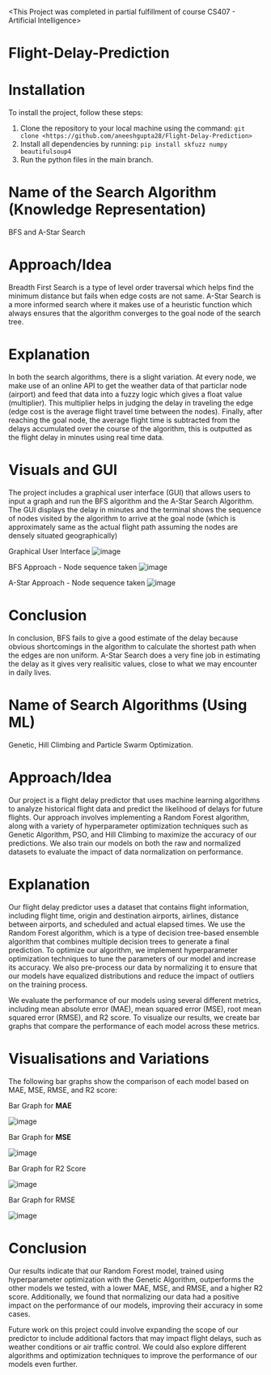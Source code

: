 <This Project was completed in partial fulfillment of course CS407 - Artificial Intelligence>

# Flight-Delay-Prediction

# Installation

To install the project, follow these steps:

1. Clone the repository to your local machine using the command: `git clone <https://github.com/aneeshgupta28/Flight-Delay-Prediction>`
2. Install all dependencies by running: `pip install skfuzz numpy beautifulsoup4`
3. Run the python files in the main branch.

# Name of the Search Algorithm (Knowledge Representation)

BFS and A-Star Search

# Approach/Idea

Breadth First Search is a type of level order traversal which helps find the minimum distance but fails when edge costs are not same. A-Star Search is a more informed search where it makes use of a heuristic function which always ensures that the algorithm converges to the goal node of the search tree.

# Explanation

In both the search algorithms, there is a slight variation. At every node, we make use of an online API to get the weather data of that particlar node (airport) and feed that data into a fuzzy logic which gives a float value (multiplier). This multiplier helps in judging the delay in traveling the edge (edge cost is the average flight travel time between the nodes). Finally, after reaching the goal node, the average flight time is subtracted from the delays accumulated over the course of the algorithm, this is outputted as the flight delay in minutes using real time data.

# Visuals and GUI

The project includes a graphical user interface (GUI) that allows users to input a graph and run the BFS algorithm and the A-Star Search Algorithm. The GUI displays the delay in minutes and the terminal shows the sequence of nodes visited by the algorithm to arrive at the goal node (which is approximately same as the actual flight path assuming the nodes are densely situated geographically)

Graphical User Interface
![image](https://user-images.githubusercontent.com/85363167/233984650-fa636456-92b3-459d-960f-7ae36d34c317.png)

BFS Approach - Node sequence taken
![image](https://user-images.githubusercontent.com/85363167/233984617-cbff408c-49c2-46dd-9ac7-0f3525ae002f.png)

A-Star Approach - Node sequence taken
![image](https://user-images.githubusercontent.com/85363167/233984632-825f5500-4a56-434f-b261-6f257f42d7ef.png)




# Conclusion

In conclusion, BFS fails to give a good estimate of the delay because obvious shortcomings in the algorithm to calculate the shortest path when the edges are non uniform. A-Star Search does a very fine job in estimating the delay as it gives very realisitic values, close to what we may encounter in daily lives.

# Name of Search Algorithms (Using ML)

Genetic, Hill Climbing and Particle Swarm Optimization.

# Approach/Idea

Our project is a flight delay predictor that uses machine learning algorithms to analyze historical flight data and predict the likelihood of delays for future flights. Our approach involves implementing a Random Forest algorithm, along with a variety of hyperparameter optimization techniques such as Genetic Algorithm, PSO, and Hill Climbing to maximize the accuracy of our predictions. We also train our models on both the raw and normalized datasets to evaluate the impact of data normalization on performance.

# Explanation

Our flight delay predictor uses a dataset that contains flight information, including flight time, origin and destination airports, airlines, distance between airports, and scheduled and actual elapsed times. We use the Random Forest algorithm, which is a type of decision tree-based ensemble algorithm that combines multiple decision trees to generate a final prediction. To optimize our algorithm, we implement hyperparameter optimization techniques to tune the parameters of our model and increase its accuracy. We also pre-process our data by normalizing it to ensure that our models have equalized distributions and reduce the impact of outliers on the training process.

We evaluate the performance of our models using several different metrics, including mean absolute error (MAE), mean squared error (MSE), root mean squared error (RMSE), and R2 score. To visualize our results, we create bar graphs that compare the performance of each model across these metrics.

# Visualisations and Variations

The following bar graphs show the comparison of each model based on MAE, MSE, RMSE, and R2 score:

Bar Graph for  **MAE**

![image](https://user-images.githubusercontent.com/87059885/233945104-8c2aac47-846b-425e-a8d5-5ac9009919da.png)





Bar Graph for **MSE**

![image](https://user-images.githubusercontent.com/87059885/233943652-7325b583-7fde-4985-b079-15ac6ab6584b.png)


Bar Graph for R2 Score

![image](https://user-images.githubusercontent.com/87059885/233943736-3e649a05-8739-4d03-bc3a-ec95ccc5ad48.png)


Bar Graph for RMSE

![image](https://user-images.githubusercontent.com/87059885/233943854-a5d5bbc5-80a0-42a2-a1e6-d883922df8b8.png)


# Conclusion

Our results indicate that our Random Forest model, trained using hyperparameter optimization with the Genetic Algorithm, outperforms the other models we tested, with a lower MAE, MSE, and RMSE, and a higher R2 score. Additionally, we found that normalizing our data had a positive impact on the performance of our models, improving their accuracy in some cases.

Future work on this project could involve expanding the scope of our predictor to include additional factors that may impact flight delays, such as weather conditions or air traffic control. We could also explore different algorithms and optimization techniques to improve the performance of our models even further.
